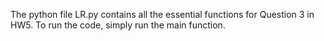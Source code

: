 The python file LR.py contains all the essential functions for Question 3 in HW5. To run the code, simply run the main function.